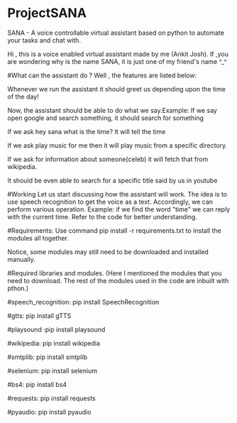 # ProjectSANA
 SANA - A voice controllable virtual assistant based on python to automate your tasks and chat with.

Hi  , this is a  voice enabled virtual assistant made by me (Ankit Josh).
If ,you are wondering why is the name SANA, it is just one of my friend's name ^_^ 

#What can the assistant do ? Well , the features are listed below:

Whenever we run the assistant it should greet us depending upon the time of the day!

Now, the assistant should be able to do what we say.Example: If we say open google and search something, it should search for something

If we ask hey sana what is the time? It will tell the time

If we ask play music for me then it will play music from a specific directory.

If we ask for information about someone(celeb) it will fetch that from wikipedia.

It should be even able to search for a specific title said by us in youtube


#Working
Let us start discussing how the assistant will work. The idea is to use speech recognition to get the voice as a text.
Accordingly, we can perform various operation. Example: if we find the word "time" we can reply with the current time.
Refer to the code for better understanding.







#Requirements:
Use command pip install -r requirements.txt to install the modules all together.

Notice, some modules may still need to be downloaded and installed manually.


#Required libraries and modules. (Here I mentioned the modules that you need to download. The rest of the modules used in the code are inbuilt with pthon.)

#speech_recognition: pip install SpeechRecognition

#gtts: pip install gTTS

#playsound :pip install playsound

#wikipedia: pip install wikipedia

#smtplib: pip install smtplib

#selenium: pip install selenium

#bs4: pip install bs4

#requests: pip install requests

#pyaudio: pip install pyaudio


